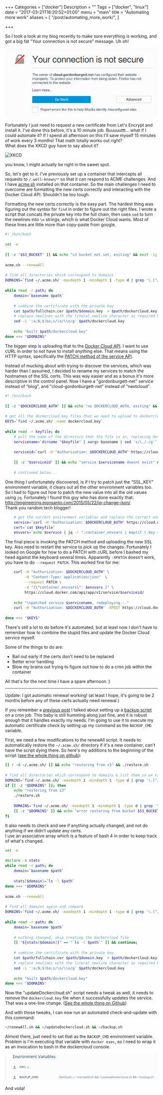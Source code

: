 +++
Categories = ["docker"]
Description = ""
Tags = ["docker", "linux"]
date = "2017-03-21T16:20:52+01:00"
menu = "main"
title = "Automating more work"
aliases = [
  "/post/automating_more_work/",
]

+++

So I took a look at my blog recently to make sure everything is working, and got a big fat "Your connection is not secure" message.  Uh oh!

![certificate expired](/images/2017/cert_expired.png)

Fortunately I just need to request a new certificate from Let's Encrypt and install it.  I've done this before, it's a 10 minute job.  Buuuuuttt...
what if I could automate it?  If I spend all afternoon on this I'll save myself 15 minutes of work every 3 months!  That math totally works out right?  
What does the XKCD guy have to say about it?

![XKCD](https://imgs.xkcd.com/comics/is_it_worth_the_time.png)

you know, I might actually be right in the sweet spot.

So, let's get to it.  I've previously set up a container that intercepts all requests to `/.well-known/*` so that it can respond to ACME challenges.  And
I have [acme.sh](https://github.com/Neilpang/acme.sh) installed on that container.  So the main challenges I need to overcome are formatting the new certs
correctly and interacting with the Docker Cloud API.  Shouldn't be too tough.

Formatting the new certs correctly is the easy part.  The hardest thing was figuring out the syntax for `find` in order to figure out the right files.  I
wrote a script that concats the private key into the full chain, then uses `sed` to turn the newlines into `\n` strings, which is what Docker Cloud wants.
Most of these lines are little more than copy-paste from google.

```bash
#! /bin/bash

set -e

[[ -z "$S3_BUCKET" ]] && echo "s3 bucket not set, exiting" && exit -1;

acme.sh --renewAll

# find all directories which correspond to domains
DOMAINS=`find ~/.acme.sh/ -maxdepth 1 -mindepth 1 -type d | grep '\.[^/]\{2,\}$'`

while read -r path; do
    domain=`basename $path`

    # combine the certificate with the private key
    cat $path/fullchain.cer $path/$domain.key  > $path/dockercloud.key
    # replace newlines with the literal newline character as required by dockercloud
    sed -i ':a;N;$!ba;s/\n/\\n/g' $path/dockercloud.key

    echo "built $path/dockercloud.key"
done <<< "$DOMAINS"
```

The bigger step is uploading that to the [Docker Cloud API](https://docs.docker.com/apidocs/docker-cloud/).  I want to use cURL in order to
not have to install anything else.  That means using the HTTP syntax, specifically the [PATCH method of the service API](https://docs.docker.com/apidocs/docker-cloud/?http#update-an-existing-service).

Instead of mucking about with trying to discover the services, which was harder than I assumed, I decided to rename my services to match the hostnames of the SSL
certs.  This was way easier and as a bonus it's more descriptive in the control panel.  Now I have a "gordonburgett-net" service instead of "blog", and
"cloud-gordonburgett-net" instead of "nextcloud".

```bash
#! /bin/bash

[[ -z "$DOCKERCLOUD_AUTH" ]] && echo "no DOCKERCLOUD_AUTH, exiting" && exit -1;

# get all the dockercloud.key files that we need to upload to dockercloud's api
KEYS=`find ~/.acme.sh/ -name dockercloud.key`

while read -r keyfile; do
    # pull the name of the directory that the file is in, replacing dots with dashes to get the service name
    servicename=`dirname "$keyfile" | xargs basename | sed 's/\./-/g'`

    serviceid=`curl -H "Authorization: $DOCKERCLOUD_AUTH" https://cloud.docker.com/api/app/v1/service/?name=$servicename | jq -r '.objects[].uuid'`

    [[ -z "$serviceid" ]] && echo "service $servicename doesnt exist" && continue;

    # continued below...
```

One thing I unfortunately discovered, is if I try to patch just the "SSL_KEY" environment variable, it clears out all the other environment variables too.
So I had to figure out how to patch the new value into all the old values using `jq`.  Fortunately I found this guy who has done exactly that:
http://engineering.monsanto.com/2015/05/22/jq-change-json/  
Thank you random tech blogger!

```bash
    # get the current environment variables and replace the correct one with the new cert value
    service=`curl -H "Authorization: $DOCKERCLOUD_AUTH" https://cloud.docker.com/api/app/v1/service/$serviceid/`
    cert=`cat $keyfile`
    envvars=`echo $service | jq -r ".container_envvars | map(if (.key == \"SSL_CERT\") then . + { \"value\": \"$cert\" } else . end)"`
```

The final piece is invoking the PATCH method and uploading the new SSL key.  Also need to restart the service to pick up the changes.
Fortunately I looked on Google for how to do a PATCH with cURL before I bashed my head against the keyboard several times.  Apparently
`-XPATCH` doesn't work, you have to do `--request PATCH`.  This worked fine for me:

```bash
    curl -H "Authorization: $DOCKERCLOUD_AUTH" \
         -H "Content-Type: application/json"  \
         --request PATCH \
         -d "{\"container_envvars\": $envvars }" \
         https://cloud.docker.com/api/app/v1/service/$serviceid/ 

    echo "\npatched service $servicename, redeploying..."
    curl -H "Authorization: $DOCKERCLOUD_AUTH" -XPOST https://cloud.docker.com/api/app/v1/service/$serviceid/redeploy/

done <<< "$KEYS"

```

There's still a lot to do before it's automated, but at least now I don't have to remember how to combine the stupid files and update the
Docker Cloud service myself.

Some of the things to do are:

* Bail out early if the certs don't need to be replaced
* Better error handling
* Blow my brains out trying to figure out how to do a cron job within the container

All that's for the next time I have a spare afternoon :)

<hr />

Update: I got automatic renewal working! (at least I hope, it's going to be 2 months before any of these certs actually need renewal.)

If you remember a [previous post](/post/taking_control_of_my_data/) I talked about setting up a 
[backup script](https://github.com/gburgett/blog/blob/master/home/backup.sh) on a cron job.  This baby is still humming along just fine,
and it is robust enough that it handles exactly my needs.  I'm going to use it to execute my automatic certificate check by setting up
my command as the `BACKUP_CMD` variable.

First, we need a few modifications to the renewAll script.  It needs to automatically restore the `~/.acme.sh/` directory if it's a new
container, can't have the script dying there.  So here's my additions to the beginning of the script ([see the whole thing on github](https://github.com/gburgett/dockerfile/blob/master/letsencrypt/scripts/renewAll.sh)):

```bash
[[ ! -d ~/.acme.sh/ ]] && echo "restoring from s3" && ./restore.sh

# find all directories which correspond to domains & list them so we can see what changed
DOMAINS=`find ~/.acme.sh/ -maxdepth 1 -mindepth 1 -type d | grep '\.[^/]\{2,\}$'`
if [[ -z "$DOMAINS" ]]; then
    echo "restoring from s3"
    ./restore.sh

    DOMAINS=`find ~/.acme.sh/ -maxdepth 1 -mindepth 1 -type d | grep '\.[^/]\{2,\}$'`
    [[ -z "$DOMAINS" ]] && echo "error restoring from bucket $S3_BUCKET" && exit -1;
fi
```

It also needs to check and see if anything actually changed, and not do anything if we didn't update any certs.  
I use an associative array which is a feature of bash 4 in order to keep track of what's changed.

```bash
set -e

declare -A stats
while read -r path; do
    domain=`basename $path`

    stats[$domain]=`ls -l $path`
done <<< "$DOMAINS"

acme.sh --renewAll

# find all domains again and compare
DOMAINS=`find ~/.acme.sh/ -maxdepth 1 -mindepth 1 -type d | grep '\.[^/]\{2,\}$'`

while read -r path; do
    domain=`basename $path`

    # nothing changed, skip creating the dockercloud file
    [[ "${stats[$domain]}" == "`ls -l $path`" ]] && continue;

    # combine the certificate with the private key
    cat $path/fullchain.cer $path/$domain.key  > $path/dockercloud.key
    # replace newlines with the literal newline character as required by dockercloud
    sed -i ':a;N;$!ba;s/\n/\\n/g' $path/dockercloud.key

    echo "built $path/dockercloud.key"
done <<< "$DOMAINS"
```

Now the "updateDockercloud.sh" script needs a tweak as well, it needs to remove the `dockercloud.key` file when it successfully
updates the service.  That was a one-line change. ([See the whole thing on Github](https://github.com/gburgett/dockerfile/blob/master/letsencrypt/scripts/updateDockercloud.sh))

And with those tweaks, I can now run an automated check-and-update with this command:

```bash
~/renewAll.sh && ~/updateDockercloud.sh && ~/backup.sh
```

Almost there, just need to set that as the `BACKUP_CMD` environment variable.  Problem is I'm executing that variable with `docker exec`, so
I need to wrap it as an invocation to bash in the dockercloud console.

![environment variables](/images/2017/backup_cmd_letsencrypt.png)

And voila!